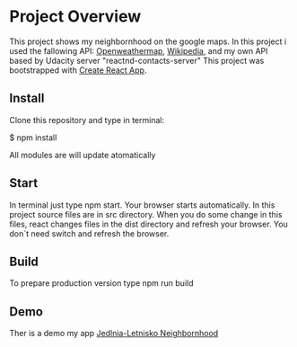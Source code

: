 # Project Overview

This project shows my neighbornhood on the google maps. In this project i used the fallowing API:
[Openweathermap](https://openweathermap.org/),
[Wikipedia](https://www.mediawiki.org/wiki/API:Main_page),
and my own API based by Udacity server "reactnd-contacts-server"
This project was bootstrapped with [Create React App](https://github.com/facebook/create-react-app).


## Install

Clone this repository and type in terminal:

$ npm install


All modules are will update atomatically


## Start

In terminal just type npm start. Your browser starts automatically.
In this project source files are in src directory. When you do some change in this files, react changes files in the dist directory and refresh your browser. You don`t need switch and refresh the browser. 

## Build  

To prepare production version type npm run build

## Demo

Ther is a demo my app [Jedlnia-Letnisko Neighbornhood](http://46.41.150.120:5000/)